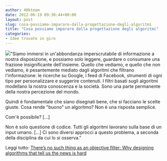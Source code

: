 ```yaml
---
author: 40kteam
date: 2012-06-19 09:30:44+00:00
layout: post
slug: cosa-possiamo-imparare-dalla-progettazione-degli-algoritmi
title: "Cosa possiamo imparare dalla progettazione degli algoritmi"
categories:
- Idee trovate in giro
---
```


![](http://40k.it/wp-content/uploads/2012/06/algorithm-city-cc.jpeg)"Siamo immersi in un'abbondanza imperscrutabile di informazione a nostra disposizione, e possiamo solo leggere, guardare o consumare una frazione insignificante dell'insieme. Quello che vediamo, e quello che non vediamo, è pesantemente mediato dagli algoritmi che filtrano l'informazione: le ricerche su Google, i feed di Facebook, strumenti di ogni tipo per personalizzare e suggerire contenuti. I filtri basati sugli algoritmi modellano la nostra conoscenza e la società. Sono una parte permanente della nostra percezione del mondo.

Quindi è fondamentale che siano disegnati bene, che si facciano le scelte giuste. Cosa rende "buono" un algoritmo? Non è una risposta semplice.

Com'è possibile? [...]

Non è solo questione di codice. Tutti gli algoritmi lavorano sulla base di un input umano. [...] Ci sono diversi approcci a questo problema, a seconda della disciplina da cui lo si osserva."

Leggi tutto: [There’s no such thing as an objective filter: Why designing algorithms that tell us the news is hard](http://www.niemanlab.org/2012/06/theres-no-such-thing-as-an-objective-filter/)
